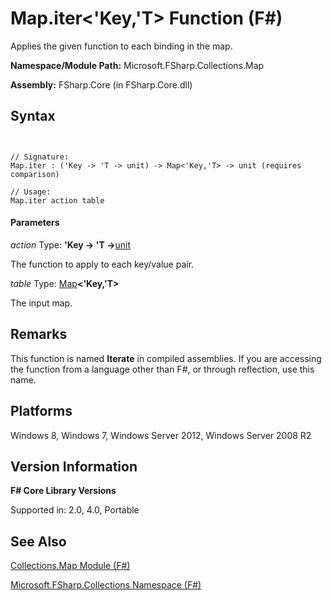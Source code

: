 # Map.iter<'Key,'T> Function (F#)

Applies the given function to each binding in the map.

**Namespace/Module Path:** Microsoft.FSharp.Collections.Map

**Assembly:** FSharp.Core (in FSharp.Core.dll)


## Syntax


```


// Signature:
Map.iter : ('Key -> 'T -> unit) -> Map<'Key,'T> -> unit (requires comparison)

// Usage:
Map.iter action table

```



#### Parameters
*action*
Type: **'Key -&gt; 'T -&gt;**[unit](http://msdn.microsoft.com/en-us/library/00b837c2-6c8a-483a-87d3-0479c64037a7)


The function to apply to each key/value pair.


*table*
Type: [Map](http://msdn.microsoft.com/en-us/library/975316ea-55e3-4987-9994-90897ad45664)**&lt;'Key,'T&gt;**


The input map.




## Remarks
This function is named **Iterate** in compiled assemblies. If you are accessing the function from a language other than F#, or through reflection, use this name.


## Platforms
Windows 8, Windows 7, Windows Server 2012, Windows Server 2008 R2


## Version Information
**F# Core Library Versions**

Supported in: 2.0, 4.0, Portable




## See Also
[Collections.Map Module &#40;F&#35;&#41;](Collections.Map+Module+%28FSharp%29.md)

[Microsoft.FSharp.Collections Namespace &#40;F&#35;&#41;](Microsoft.FSharp.Collections+Namespace+%28FSharp%29.md)

